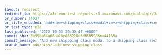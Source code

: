 ```yaml
---
layout: redirect
redirect_to: https://a8c-woo-test-reports.s3.amazonaws.com/public/pr/34937/e2e/index.html
pr_number: 34937
pr_title_encoded: "Add+new+shipping+class+modal+to+a+shipping+class+section+in+product+page"
pr_test_type: e2e
last_published: "2022-10-03 20:39:47 +0000"
commit_sha: 5b35ba64a60aa28c086226c3d8505986ee44135a
commit_message: "Add new shippping class modal to a shipping class section in product …"
branch_name: add/34657-add-new-shipping-class
---
```

